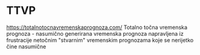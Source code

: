 # TTVP
https://totalnotocnavremenskaprognoza.com/
Totalno točna vremenska prognoza - nasumično generirana vremenska prognoza napravljena iz frustracije netočnim "stvarnim" vremenskim prognozama koje se nerijetko čine nasumične
